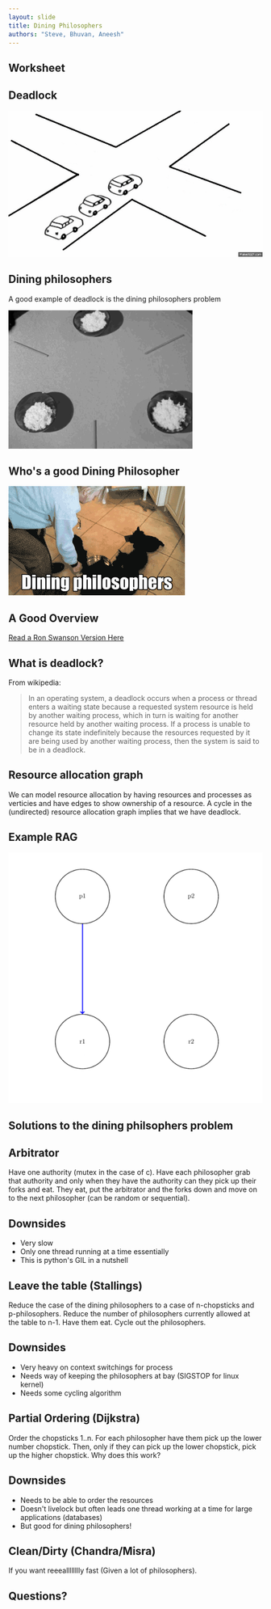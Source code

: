 ```yaml
---
layout: slide
title: Dining Philosophers
authors: "Steve, Bhuvan, Aneesh"
---
```


## Worksheet

<horizontal />

## Deadlock

<vertical />

![Traffic Jam](/images/assignment-docs/lab/slides/dining/traffic.gif)

## Dining philosophers

A good example of deadlock is the dining philosophers problem

![Deadlock Dining](/images/assignment-docs/lab/slides/dining/dining.gif)

## Who's a good Dining Philosopher

![Dog Philosopher](/images/assignment-docs/lab/slides/dining/dogdining.gif)

## A Good Overview

[Read a Ron Swanson Version Here](http://adit.io/posts/2013-05-11-The-Dining-Philosophers-Problem-With-Ron-Swanson.html)

<horizontal />

## What is deadlock?

From wikipedia:
> In an operating system, a deadlock occurs when a process or thread enters a waiting state because a requested system resource is held by another waiting process, which in turn is waiting for another resource held by another waiting process. If a process is unable to change its state indefinitely because the resources requested by it are being used by another waiting process, then the system is said to be in a deadlock.

<horizontal />

## Resource allocation graph

We can model resource allocation by having resources and processes as verticies
and have edges to show ownership of a resource. A cycle in the (undirected)
resource allocation graph implies that we have deadlock.

## Example RAG

![Deadlock RAG](/images/assignment-docs/lab/slides/dining/rag.gif)

<horizontal />

## Solutions to the dining philsophers problem

<horizontal />

## Arbitrator

<vertical />

Have one authority (mutex in the case of c). Have each philosopher grab that authority and only when they have the authority can they pick up their forks and eat. They eat, put the arbitrator and the forks down and move on to the next philosopher (can be random or sequential).

## Downsides

* Very slow
* Only one thread running at a time essentially
* This is python's GIL in a nutshell

<horizontal />

## Leave the table (Stallings)

<vertical />

Reduce the case of the dining philosophers to a case of n-chopsticks and p-philosophers. Reduce the number of philosophers currently allowed at the table to n-1. Have them eat. Cycle out the philosophers.

## Downsides

* Very heavy on context switchings for process
* Needs way of keeping the philosophers at bay (SIGSTOP for linux kernel)
* Needs some cycling algorithm

<horizontal />

## Partial Ordering (Dijkstra)

<vertical />

Order the chopsticks 1..n. For each philosopher have them pick up the lower number chopstick. Then, only if they can pick up the lower chopstick, pick up the higher chopstick. Why does this work?

## Downsides

* Needs to be able to order the resources
* Doesn't livelock but often leads one thread working at a time for large applications (databases)
* But good for dining philosophers!

<horizontal />

## Clean/Dirty (Chandra/Misra)

<vertical />

If you want reeealllllllly fast (Given a lot of philosophers).

<horizontal />

## Questions?


